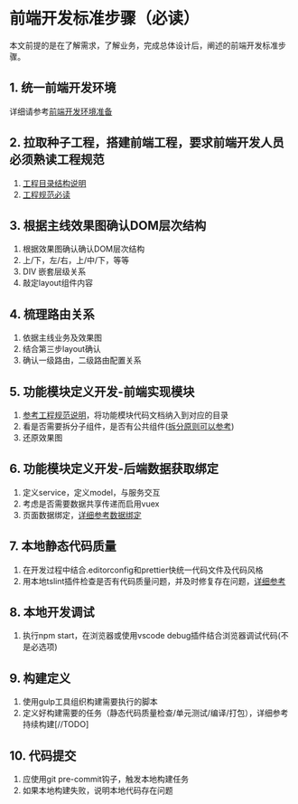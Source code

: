 # 前端开发标准步骤（必读）

本文前提的是在了解需求，了解业务，完成总体设计后，阐述的前端开发标准步骤。

## 1. 统一前端开发环境

详细请参考[前端开发环境准备](./evn.md)

## 2. 拉取种子工程，搭建前端工程，要求前端开发人员必须熟读工程规范

1. [工程目录结构说明](./project-strcutre.md)
2. [工程规范必读](./project-style.md)

## 3. 根据主线效果图确认DOM层次结构

1. 根据效果图确认确认DOM层次结构
2. 上/下，左/右，上/中/下，等等
3. DIV 嵌套层级关系
4. 敲定layout组件内容

## 4. 梳理路由关系

1. 依据主线业务及效果图
2. 结合第三步layout确认
3. 确认一级路由，二级路由配置关系

## 5. 功能模块定义开发-前端实现模块

1. [参考工程规范说明](./project-strcutre.md)，将功能模块代码文档纳入到对应的目录
2. 看是否需要拆分子组件，是否有公共组件([拆分原则可以参考](./views-vs-components.md))
3. 还原效果图

## 6. 功能模块定义开发-后端数据获取绑定

1. 定义service，定义model，与服务交互
2. 考虑是否需要数据共享传递而启用vuex
3. 页面数据绑定，[详细参考数据绑定](./data-bind.md)

## 7. 本地静态代码质量

1. 在开发过程中结合.editorconfig和prettier快统一代码文件及代码风格
2. 用本地tslint插件检查是否有代码质量问题，并及时修复存在问题，[详细参考](./evn.md)

## 8. 本地开发调试

1. 执行npm start，在浏览器或使用vscode debug插件结合浏览器调试代码(不是必选项)

## 9. 构建定义

1. 使用gulp工具组织构建需要执行的脚本
2. 定义好构建需要的任务（静态代码质量检查/单元测试/编译/打包），详细参考持续构建[//TODO]

## 10. 代码提交
1. 应使用git pre-commit钩子，触发本地构建任务
2. 如果本地构建失败，说明本地代码存在问题

